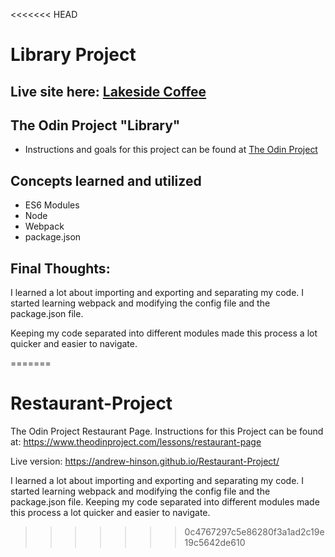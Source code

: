 <<<<<<< HEAD
# Library Project
## Live site here: [Lakeside Coffee](https://andrew-hinson.github.io/Restaurant-Project/)
## The Odin Project "Library"
* Instructions and goals for this project can be found at [The Odin Project](https://www.theodinproject.com/lessons/library)

## Concepts learned and utilized
* ES6 Modules
* Node
* Webpack
* package.json

## Final Thoughts:

I learned a lot about importing and exporting and separating my code. I started learning webpack and modifying the config file and the package.json file.

Keeping my code separated into different modules made this process a lot quicker and easier to navigate.

=======
# Restaurant-Project
The Odin Project Restaurant Page.
Instructions for this Project can be found at: https://www.theodinproject.com/lessons/restaurant-page

Live version: https://andrew-hinson.github.io/Restaurant-Project/

I learned a lot about importing and exporting and separating my code.
I started learning webpack and modifying the config file and the package.json file.
Keeping my code separated into different modules made this process a lot quicker and easier to navigate.
>>>>>>> 0c4767297c5e86280f3a1ad2c19e19c5642de610
